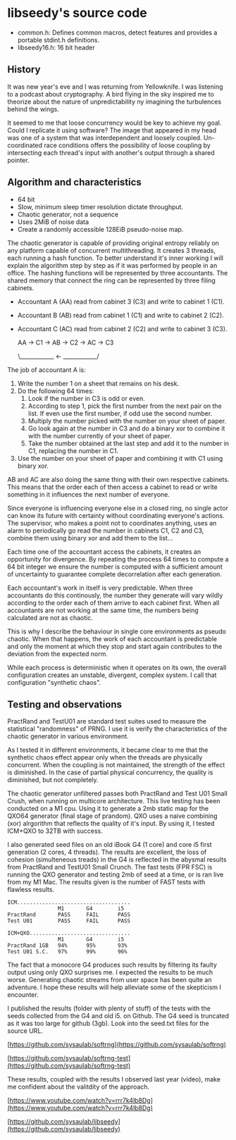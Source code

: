 # libseedy's source code

- common.h: Defines common macros, detect features and provides a 
portable stdint.h definitions.
- libseedy16.h: 16 bit header 

## History

It was new year's eve and I was returning from Yellowknife. I was listening 
to a podcast about cryptography. A bird flying in the sky inspired me to 
theorize about the nature of unpredictability ny imagining the turbulences 
behind the wings.

It seemed to me that loose concurrency would be key to achieve my goal. Could 
I replicate it using software? The image that appeared in my head was one of a 
system that was interdependent and loosely coupled. Un-coordinated race 
conditions offers the possibility of loose coupling by intersecting each 
thread's input with another's output through a shared pointer.

## Algorithm and characteristics

- 64 bit
- Slow, minimum sleep timer resolution dictate throughput.
- Chaotic generator, not a sequence
- Uses 2MiB of noise data
- Create a randomly accessible 128EiB pseudo-noise map.

The chaotic generator is capable of providing original entropy reliably 
on any platform capable of concurrent multithreading. It creates 3 threads, 
each running a hash function. To better understand it's inner working I will 
explain the algorithm step by step as if it was performed by people in an 
office. The hashing functions will be represented by three accountants. The 
shared memory that connect the ring can be represented by three filing cabinets. 

- Accountant A (AA) read from cabinet 3 (C3) and write to cabinet 1 (C1).
- Accountant B (AB) read from cabinet 1 (C1) and write to cabinet 2 (C2).
- Accountant C (AC) read from cabinet 2 (C2) and write to cabinet 3 (C3).

	AA -> C1 -> AB -> C2 -> AC -> C3
  	
	\\____________ <- ____________/

The job of accountant A is:

1. Write the number 1 on a sheet that remains on his desk.
2. Do the following 64 times:
    1. Look if the number in C3 is odd or even.
    2. According to step 1, pick the first number from the next pair on the 
	list. If even use the first number, if odd use the second number.
    3. Multiply the number picked with the number on your sheet of paper.
    4. Go look again at the number in C3 and do a binary xor to combine it 
	with the number currently of your sheet of paper.
    5. Take the number obtained at the last step and add it to the number in 
	C1, replacing the number in C1.
3. Use the number on your sheet of paper and combining it with C1 using 
binary xor.

AB and AC are also doing the same thing with their own respective 
cabinets. This means that the order each of then access a cabinet 
to read or write something in it influences the next number of everyone. 

Since everyone is influencing everyone else in a closed ring, no single 
actor can know its future with certainty without coordinating everyone's 
actions. The supervisor, who makes a point not to coordinates anything, 
uses an alarm to periodically go read the number in cabinets C1, C2 and C3, 
combine them using binary xor and add them to the list...

Each time one of the accountant access the cabinets, it creates an 
opportunity for divergence. By repeating the process 64 times to compute 
a 64 bit integer we ensure the number is computed with a sufficient amount 
of uncertainty to guarantee complete decorrelation after each generation.

Each accountant's work in itself is very predictable. When three 
accountants do this continously, the number they generate will 
vary wildly according to the order each of them arrive to each 
cabinet first. When all accountants are not working at the same 
time, the numbers being calculated are not as chaotic. 

This is why I describe the behaviour in single core environments 
as pseudo chaotic. When that happens, the work of each accountant 
is predictable and only the moment at which they stop and start 
again contributes to the deviation from the expected norm.

While each process is deterministic when it operates on its own, 
the overall configuration creates an unstable, divergent, complex 
system. I call that configuration "synthetic chaos".

## Testing and observations

PractRand and TestU01 are standard test suites used to measure the 
statistical "randomness" of PRNG. I use it is verify the 
characteristics of the chaotic generator in various environment.

As I tested it in different environments, it became clear to me 
that the synthetic chaos effect appear only when the threads are 
physically concurrent. When the coupling is not maintained, the 
strength of the effect is diminished. In the case of partial 
physical concurrency, the quality is diminished, but not completely.

The chaotic generator unfiltered passes both PractRand and Test U01 
Small Crush, when running on multicore architecture. This live 
testing has been conducted on a M1 cpu. Using it to generate a 2mb 
static map for the QXO64 generator (final stage of prandom). QXO 
uses a naive combining (xor) alrgorithm that reflects the quality 
of it's input. By using it, I tested ICM+QXO to 32TB with success.

I also generated seed files on an old iBook G4 (1 core) and core 
i5 first generation (2 cores, 4 threads). The results are excellent, 
the loss of cohesion (simulteneous treads) in the G4 is reflected in 
the abysmal results from PractRand and TestU01 Small Crunch. The fast 
tests (FPR FSC) is running the QXO generator and testing 2mb of seed 
at a time, or is ran live from my M1 Mac. The results given is the 
number of FAST tests with flawless results.

    ICM....................................
                    M1       G4        i5
    PractRand       PASS     FAIL      PASS
    Test U01        PASS     FAIL      PASS
    
    ICM+QXO................................
                    M1       G4        i5
    PractRand 1GB   94%      95%       93%
    Test U01 S.C.   97%      99%       96%

The fact that a monocore G4 produces such results by filtering 
its faulty output using only QXO surprises me. I expected the 
results to be much worse. Generating chaotic streams from user 
space has been quite an adventure. I hope these results will 
help alleviate some of the skepticism I encounter.

I published the results (folder with plenty of stuff) of the tests 
with the seeds collected from the G4 and old i5. on Github. The G4 
seed is truncated as it was too large for github (3gb). Look into 
the seed.txt files for the source URL.

[https://github.com/sysaulab/softrng](https://github.com/sysaulab/softrng)

[https://github.com/sysaulab/softrng-test](https://github.com/sysaulab/softrng-test)

These results, coupled with the results I observed last year (video), 
make me confident about the valitdity of the approach.

[https://www.youtube.com/watch?v=rrr7k4lb8Dg](https://www.youtube.com/watch?v=rrr7k4lb8Dg)

[https://github.com/sysaulab/libseedy](https://github.com/sysaulab/libseedy)
